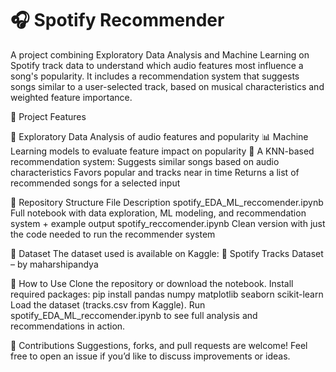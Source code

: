 # 🎧 Spotify Recommender

A project combining Exploratory Data Analysis and Machine Learning on Spotify track data to understand which audio features most influence a song's popularity.
It includes a recommendation system that suggests songs similar to a user-selected track, based on musical characteristics and weighted feature importance.

📌 Project Features

🧠 Exploratory Data Analysis of audio features and popularity
📊 Machine Learning models to evaluate feature impact on popularity
🎯 A KNN-based recommendation system:
Suggests similar songs based on audio characteristics
Favors popular and tracks near in time
Returns a list of recommended songs for a selected input

📁 Repository Structure
File	Description
spotify_EDA_ML_reccomender.ipynb	Full notebook with data exploration, ML modeling, and recommendation system + example output
spotify_reccomender.ipynb	Clean version with just the code needed to run the recommender system

📂 Dataset
The dataset used is available on Kaggle:
🔗 Spotify Tracks Dataset – by maharshipandya

🚀 How to Use
Clone the repository or download the notebook.
Install required packages:
pip install pandas numpy matplotlib seaborn scikit-learn
Load the dataset (tracks.csv from Kaggle).
Run spotify_EDA_ML_reccomender.ipynb to see full analysis and recommendations in action.

🤝 Contributions
Suggestions, forks, and pull requests are welcome!
Feel free to open an issue if you’d like to discuss improvements or ideas.



